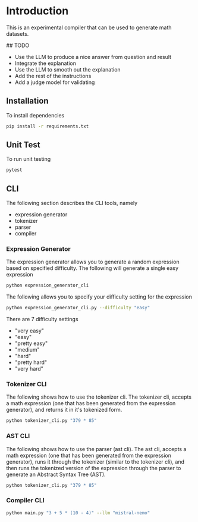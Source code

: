 # Introduction
This is an experimental compiler that can be used to generate math datasets.

## TODO
- Use the LLM to produce a nice answer from question and result
- Integrate the explanation
- Use the LLM to smooth out the explanation
- Add the rest of the instructions
- Add a judge model for validating

## Installation
To install dependencies

```bash
pip install -r requirements.txt
```

## Unit Test
To run unit testing

```bash
pytest
```

## CLI
The following section describes the CLI tools, namely

- expression generator
- tokenizer
- parser
- compiler

### Expression Generator
The expression generator allows you to generate a random expression based on specified difficulty.
The following will generate a single easy expression

```bash
python expression_generator_cli
```

The following allows you to specify your difficulty setting for the expression

```bash
python expression_generator_cli.py --difficulty "easy"
```

There are 7 difficulty settings

- "very easy"
- "easy"
- "pretty easy"
- "medium"
- "hard"
- "pretty hard"
- "very hard”

### Tokenizer CLI
The following shows how to use the tokenizer cli.  The tokenizer cli, accepts a math expression (one that has been generated from the expression generator), and returns it in it's tokenized form.

```bash
python tokenizer_cli.py "379 * 85"
```

### AST CLI
The following shows how to use the parser (ast cli).  The ast cli, accepts a math expression (one that has been generated from the expression generator), runs it through the tokenizer (similar to the tokenizer cli), and then runs the tokenized version of the expression through the parser to generate an Abstract Syntax Tree (AST).

```bash
python tokenizer_cli.py "379 * 85"
```

### Compiler CLI

```bash
python main.py "3 + 5 * (10 - 4)" --llm "mistral-nemo"
```